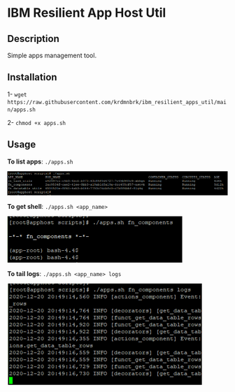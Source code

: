 # IBM Resilient App Host Util

## Description

Simple apps management tool.

## Installation

1- `wget https://raw.githubusercontent.com/krdmnbrk/ibm_resilient_apps_util/main/apps.sh`

2- `chmod +x apps.sh`

## Usage
**To list apps**: `./apps.sh`

![alt text](https://github.com/krdmnbrk/ibm_resilient_apphost_util/blob/main/apps.png?raw=true)

**To get shell**: `./apps.sh <app_name>`

![alt text](https://github.com/krdmnbrk/ibm_resilient_apphost_util/blob/main/apps_in.png?raw=true)

**To tail logs**: `./apps.sh <app_name> logs`

![alt text](https://github.com/krdmnbrk/ibm_resilient_apphost_util/blob/main/apps_logs.png?raw=true)

